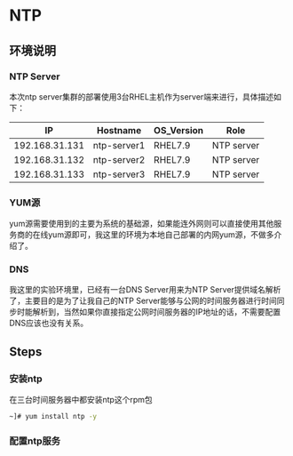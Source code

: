 # NTP



## 环境说明

### NTP Server

本次ntp server集群的部署使用3台RHEL主机作为server端来进行，具体描述如下：

| IP             | Hostname    | OS_Version | Role       |
| -------------- | ----------- | ---------- | ---------- |
| 192.168.31.131 | ntp-server1 | RHEL7.9    | NTP server |
| 192.168.31.132 | ntp-server2 | RHEL7.9    | NTP server |
| 192.168.31.133 | ntp-server3 | RHEL7.9    | NTP server |

### YUM源

yum源需要使用到的主要为系统的基础源，如果能连外网则可以直接使用其他服务商的在线yum源即可，我这里的环境为本地自己部署的内网yum源，不做多介绍了。

### DNS

我这里的实验环境里，已经有一台DNS Server用来为NTP Server提供域名解析了，主要目的是为了让我自己的NTP Server能够与公网的时间服务器进行时间同步时能解析到，当然如果你直接指定公网时间服务器的IP地址的话，不需要配置DNS应该也没有关系。



## Steps

### 安装ntp

在三台时间服务器中都安装ntp这个rpm包

```bash
~]# yum install ntp -y
```

### 配置ntp服务